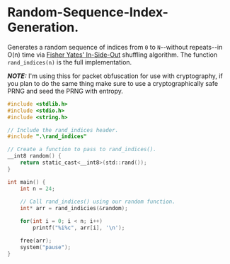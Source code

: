 # Random-Sequence-Index-Generation.
Generates a random sequence of indices from `0` to `N`--without repeats--in O(n) time via [Fisher Yates' In-Side-Out](https://en.wikipedia.org/wiki/Fisher%E2%80%93Yates_shuffle#The_.22inside-out.22_algorithm) shuffling algorithm. The function `rand_indices(n)` is the full implementation.

***NOTE:*** I'm using thiss for packet obfuscation for use with cryptography, if you plan to do the same thing make sure to use a cryptographically safe PRNG and seed the PRNG with entropy.

```C
#include <stdlib.h>
#include <stdio.h>
#include <string.h>

// Include the rand_indices header.
#include ".\rand_indices"

// Create a function to pass to rand_indices().
__int8 random() {
    return static_cast<__int8>(std::rand());
}

int main() {
    int n = 24;
    
    // Call rand_indices() using our random function.
    int* arr = rand_indicies(&random);

    for(int i = 0; i < n; i++)
        printf("%i%c", arr[i], '\n');

    free(arr);
    system("pause");
}
```
